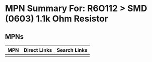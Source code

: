 



# MPN Summary For: R6O112 > SMD (0603) 1.1k Ohm Resistor

## MPNs
  

|MPN|Direct Links|Search Links|
| :--- | :--- | :--- |
||||

